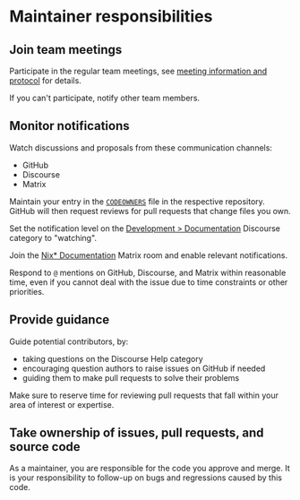 # Maintainer responsibilities

## Join team meetings

Participate in the regular team meetings, see [meeting information and protocol](./README.md#team-meetings) for details.

If you can't participate, notify other team members.

## Monitor notifications

Watch discussions and proposals from these communication channels:

- GitHub
- Discourse
- Matrix

Maintain your entry in the [`CODEOWNERS`](https://docs.github.com/en/repositories/managing-your-repositorys-settings-and-features/customizing-your-repository/about-code-owners) file in the respective repository.
GitHub will then request reviews for pull requests that change files you own.

Set the notification level on the [Development > Documentation](https://discourse.nixos.org/c/dev/documentation/25) Discourse category to "watching".

Join the [Nix\* Documentation](https://matrix.to/#/#docs:nixos.org) Matrix room and enable relevant notifications.

Respond to `@` mentions on GitHub, Discourse, and Matrix within reasonable time, even if you cannot deal with the issue due to time constraints or other priorities.

## Provide guidance

Guide potential contributors, by:

- taking questions on the Discourse Help category
- encouraging question authors to raise issues on GitHub if needed
- guiding them to make pull requests to solve their problems

Make sure to reserve time for reviewing pull requests that fall within your area of interest or expertise.

## Take ownership of issues, pull requests, and source code

As a maintainer, you are responsible for the code you approve and merge.
It is your responsibility to follow-up on bugs and regressions caused by this code.
